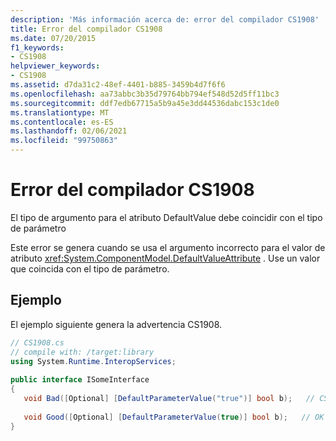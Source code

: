 ```yaml
---
description: 'Más información acerca de: error del compilador CS1908'
title: Error del compilador CS1908
ms.date: 07/20/2015
f1_keywords:
- CS1908
helpviewer_keywords:
- CS1908
ms.assetid: d7da31c2-48ef-4401-b885-3459b4d7f6f6
ms.openlocfilehash: aa73abbc3b35d79764bb794ef548d52d5ff11bc3
ms.sourcegitcommit: ddf7edb67715a5b9a45e3dd44536dabc153c1de0
ms.translationtype: MT
ms.contentlocale: es-ES
ms.lasthandoff: 02/06/2021
ms.locfileid: "99750863"
---
```

# <a name="compiler-error-cs1908"></a>Error del compilador CS1908

El tipo de argumento para el atributo DefaultValue debe coincidir con el tipo de parámetro  
  
 Este error se genera cuando se usa el argumento incorrecto para el valor de atributo <xref:System.ComponentModel.DefaultValueAttribute> . Use un valor que coincida con el tipo de parámetro.  
  
## <a name="example"></a>Ejemplo  

 El ejemplo siguiente genera la advertencia CS1908.  
  
```csharp  
// CS1908.cs  
// compile with: /target:library  
using System.Runtime.InteropServices;  
  
public interface ISomeInterface  
{  
   void Bad([Optional] [DefaultParameterValue("true")] bool b);   // CS1908  
  
   void Good([Optional] [DefaultParameterValue(true)] bool b);   // OK  
}  
```
